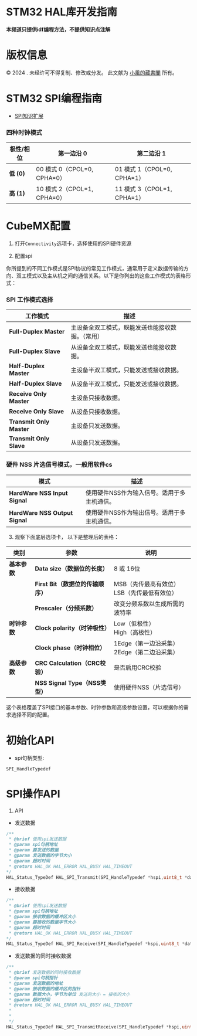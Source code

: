 # STM32 HAL库开发指南
**本频道只提供idf编程方法，不提供知识点注解**

# 版权信息

© 2024 . 未经许可不得复制、修改或分发。 此文献为 [小風的藏書閣](https://t.me/xfp2333) 所有。

# STM32 SPI编程指南

- [SPI知识扩展](/SPI/SPI_Expand.md)

### 四种时钟模式

| 极性/相位   | 第一边沿 0            | 第二边沿 1            |
|-------------|-----------------------|-----------------------|
| **低 (0)**  | 00 模式 0（CPOL=0, CPHA=0） | 01 模式 1（CPOL=0, CPHA=1） |
| **高 (1)**  | 10 模式 2（CPOL=1, CPHA=0） | 11 模式 3（CPOL=1, CPHA=1） |


# CubeMX配置

1. 打开`Connectivity`选项卡，选择使用的SPI硬件资源

2. 配置spi

你所提到的不同工作模式是SPI协议的常见工作模式，通常用于定义数据传输的方向、双工模式以及主从机之间的通信关系。以下是你列出的这些工作模式的表格形式：

### SPI 工作模式选择

| 工作模式              | 描述                             |
|-----------------------|----------------------------------|
| **Full-Duplex Master** | 主设备全双工模式，既能发送也能接收数据。（常用）|
| **Full-Duplex Slave**  | 从设备全双工模式，既能发送也能接收数据。|
| **Half-Duplex Master** | 主设备半双工模式，只能发送或接收数据。|
| **Half-Duplex Slave**  | 从设备半双工模式，只能发送或接收数据。|
| **Receive Only Master**| 主设备只接收数据。|
| **Receive Only Slave** | 从设备只接收数据。|
| **Transmit Only Master**| 主设备只发送数据。|
| **Transmit Only Slave**| 从设备只发送数据。|

 

### 硬件 NSS 片选信号模式，一般用软件cs

| **模式**                         | **描述**                             |
|----------------------------------|--------------------------------------|
| **HardWare NSS Input Signal**    | 使用硬件NSS作为输入信号。适用于多主机通信。 |
| **HardWare NSS Output Signal**   | 使用硬件NSS作为输出信号。适用于多主机通信。 |


3. 观察下面底层选项卡，
以下是整理后的表格：

| **类别**                | **参数**                        | **说明**                          |
|-------------------------|---------------------------------|-----------------------------------|
| **基本参数**            | **Data size（数据位的长度）**   | 8 或 16位                         |
|                         | **First Bit（数据位的传输顺序）**| MSB（先传最高有效位）<br>LSB（先传最低有效位）|
|                         | **Prescaler（分频系数）**       | 改变分频系数以生成所需的波特率    |
| **时钟参数**            | **Clock polarity（时钟极性）**   | Low（低极性）<br>High（高极性）   |
|                         | **Clock phase（时钟相位）**     | 1Edge（第一边沿采集）<br>2Edge（第二边沿采集）|
| **高级参数**            | **CRC Calculation（CRC校验）**  | 是否启用CRC校验                  |
|                         | **NSS Signal Type（NSS类型）**  | 使用硬件NSS（片选信号）           |

这个表格覆盖了SPI接口的基本参数、时钟参数和高级参数设置，可以根据你的需求选择不同的配置。


# 初始化API

- spi句柄类型: 
```
SPI_HandleTypedef
```
# SPI操作API

1. API

- 发送数据

```c
/**
 * @brief 使用spi发送数据
 * @param spi句柄地址
 * @param 要发送的数据
 * @param 发送数据的字节大小
 * @param 超时时间 
 * @return HAL_OK HAL_ERROR HAL_BUSY HAL_TIMEOUT
*/
HAL_Status_TypeDef HAL_SPI_Transmit(SPI_HandleTypedef *hspi,uint8_t *data,uint16_t size,uint32_t timeout);
```
- 接收数据

```c
/**
 * @brief 使用spi发送数据
 * @param spi句柄地址
 * @param 接收数据的缓冲区大小
 * @param 要接收的数据字节大小
 * @param 超时时间 
 * @return HAL_OK HAL_ERROR HAL_BUSY HAL_TIMEOUT
*/
HAL_Status_TypeDef HAL_SPI_Receive(SPI_HandleTypedef *hspi,uint8_t *data,uint16_t size,uint32_t timeout);
```

- 发送数据的同时接收数据
```c
/**
 * @brief 发送数据的同时接收数据
 * @param spi句柄指针
 * @param 发送数据的地址
 * @param 接收数据的缓冲区的指针
 * @param 数据大小，字节为单位 发送的大小 = 接收的大小
 * @param 超时时间
 * @return HAL_OK HAL_ERROR HAL_BUSY HAL_TIMEOUT
 * 
 *
 */
HAL_Status_TypeDef HAL_SPI_TransmitReceive(SPI_HandleTypedef *hspi,uint8_t *tx_data,uint8_t *rx_data,uint16_t size,uint32_t Timeout);

```
